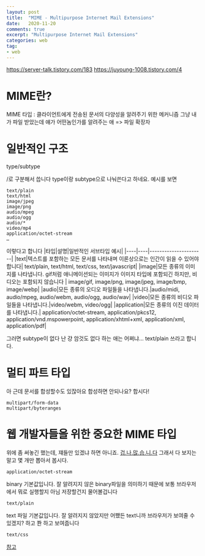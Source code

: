 ```yaml
---
layout: post
title:  "MIME - Multipurpose Internet Mail Extensions"
date:   2020-11-20
comments: true
excerpt: "Multipurpose Internet Mail Extensions"
categories: web
tag:
- web 
---
```

https://server-talk.tistory.com/183
https://juyoung-1008.tistory.com/4
# MIME란?
MIME 타입 : 클라이언트에게 전송된 문서의 다양성을 알려주기 위한 메커니즘 그냥 내가 파일 받았는데 얘가 어떤놈인가를 알려주는 애
=> 파일 확장자

# 일반적인 구조
type/subtype

/로 구분해서 씁니다 type이랑 subtype으로 나눠쓴다고 하네요.
예시를 보면 
```
text/plain
text/html
image/jpeg
image/png
audio/mpeg
audio/ogg
audio/*
video/mp4
application/octet-stream
…
```
이렇다고 합니다
|타입|설명|일반적인 서브타입 예시|
|----|----|----------------------|
|text|텍스트를 포함하는 모든 문서를 나타내며 이론상으로는 인간이 읽을 수 있어야 합니다| text/plain, text/html, text/css, text/javascript|
|image|모든 종류의 이미지를 나타냅니다. gif처럼 애니메이션되는 이미지가 이미지 타입에 포함되긴 하지만, 비디오는 포함되지 않습니다 | image/gif, image/png, image/jpeg, image/bmp, image/webp|
|audio|모든 종류의 오디오 파일들을 나타냅니다.|audio/midi, audio/mpeg, audio/webm, audio/ogg, audio/wav|
|video|모든 종류의 비디오 파일들을 나타냅니다.|video/webm, video/ogg|
|application|모든 종류의 이진 데이터를 나타냅니다.| application/octet-stream, application/pkcs12, application/vnd.mspowerpoint, application/xhtml+xml, application/xml, application/pdf|

그러면 subtype이 없다 난 걍 암것도 없다 하는 애는 어쩌냐... text/plain 쓰라고 합니다.

# 멀티 파트 타입
아 근데 문서를 합성할수도 있잖아요 합성하면 안되나요? 합시다!
```
multipart/form-data
multipart/byteranges
```

# 웹 개발자들을 위한 중요한 MIME 타입
위에 좀 써놓긴 했는데, 쟤들만 있겠냐 하면 아니죠. [겁.나.많.습.니.다](https://developer.mozilla.org/en-US/docs/Web/HTTP/Basics_of_HTTP/MIME_types/Common_types)
그래서 다 보지는 말고 몇 개만 뽑아서 봅시다.

```
application/octet-stream
```
binary 기본값입니다. 잘 알려지지 않은 binary파일을 의미하기 때문에 보통 브라우저에서 뭐로 실행할지 아님 저장할건지 물어볼겁니다

```
text/plain
```
text 파일 기본값입니다. 잘 알려지지 않았지만 어쨌든 text니까 브라우저가 보여줄 수 있겠지? 하고 쫜 하고 보여줍니다

```
text/css
```
[참고](https://developer.mozilla.org/ko/docs/Web/HTTP/Basics_of_HTTP/MIME_types)

